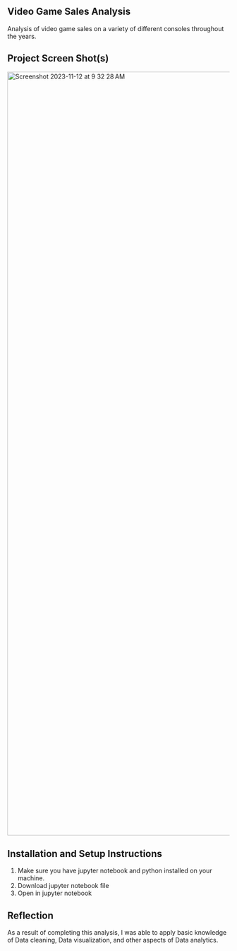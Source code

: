 ## Video Game Sales Analysis

Analysis of video game sales on a variety of different consoles throughout the years.

## Project Screen Shot(s)

<img width="1728" alt="Screenshot 2023-11-12 at 9 32 28 AM" src="https://github.com/Dhtkevo/Data-Analysis-VideoGames/assets/110263079/d3da0270-c1f0-400f-a6cf-dff4bc1f5691">

## Installation and Setup Instructions

1. Make sure you have jupyter notebook and python installed on your machine.
2. Download jupyter notebook file
3. Open in jupyter notebook

## Reflection

  As a result of completing this analysis, I was able to apply basic knowledge of Data cleaning, Data visualization, and other aspects of Data analytics.

